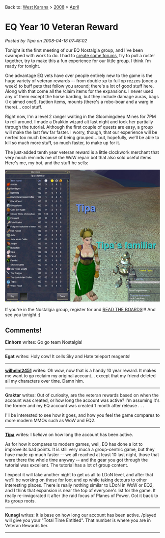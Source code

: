 Back to: [West Karana](/posts/westkarana.md) > [2008](/posts/2008/westkarana.md) > [April](./westkarana.md)
# EQ Year 10 Veteran Reward

*Posted by Tipa on 2008-04-18 07:48:02*

Tonight is the first meeting of our EQ Nostalgia group, and I've been swamped with work to do. I had to [create some forums](http://nostalgia.chasingdings.com/), try to pull a roster together, try to make this a fun experience for our little group. I think I'm ready for tonight.

One advantage EQ vets have over people entirely new to the game is the huge variety of veteran rewards -- from double xp to full xp rezzes (once a week) to buff pets that follow you around; there's a lot of good stuff here. Along with that come all the /claim items for the expansions. I never used any of them except the horse barding, but they include damage auras, bags (I claimed one!), faction items, mounts (there's a robo-boar and a warg in there)... cool stuff.

Right now, I'm a level 2 ranger waiting in the Gloomingdeep Mines for 7PM to roll around. I made a Drakkin wizard alt last night and took her partially through the tutorial. Although the first couple of quests are easy, a group will make the last few far faster. I worry, though, that our experience will be nerfed too much because of being grouped... but, hopefully, we'll be able to kill so much more stuff, so much faster, to make up for it.

The just-added tenth year veteran reward is a little clockwork merchant that very much reminds me of the WoW repair bot that also sold useful items. Here's me, my bot, and the stuff he sells:

![eqgame-2008-04-18-06-24-34-78.jpg](../../../uploads/2008/04/eqgame-2008-04-18-06-24-34-78.jpg)

If you're in the Nostalgia group, register for and [READ THE BOARDS](http://nostalgia.chasingdings.com)!!! And see you tonight :)

## Comments!

**Einhorn** writes: Go go team Nostalgia!

---

**Egat** writes: Holy cow! It cells Sky and Hate teleport reagents!

---

**[wilhelm2451](http://tagn.wordpress.com/)** writes: Oh wow, now that is a handy 10 year reward. It makes me want to go reclaim my original account... except that my friend deleted all my characters over time. Damn him.

---

**Graktar** writes: Out of curiosity, are the veteran rewards based on when the account was created, or how long the account was active? I'm assuming it's the former and my EQ account was created 1 month after release . . .

I'll be interested to see how it goes, and how you feel the game compares to more modern MMOs such as WoW and EQ2.

---

**[Tipa](https://chasingdings.com)** writes: I *believe* on how long the account has been active.

As for how it compares to modern games, well, EQ has done a lot to improve its bad points. It is still very much a group-centric game, but they have made xp much faster -- we all reached at least 10 last night, those that were there the whole time anyway -- and the gear you got through the tutorial was excellent. The tutorial has a lot of group content.

I expect it will take another night to get us all to LDoN level, and after that we'll be working on those for loot and xp while taking detours to other interesting places. There is really nothing similar to LDoN in WoW or EQ2, and I think that expansion is near the top of everyone's list for the game. It really re-invigorated it after the raid focus of Planes of Power. Got it back to its group roots.

---

**Kunagi** writes: It is base on how long our account has been active. /played will give you your "Total Time Entitled". That number is where you are in Veteran Rewards tier.

---

